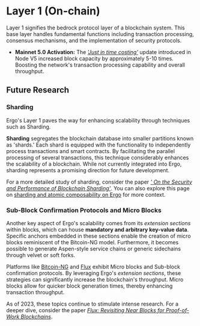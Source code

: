 # Layer 1 (On-chain)

Layer 1 signifies the bedrock protocol layer of a blockchain system. This base layer handles fundamental functions including transaction processing, consensus mechanisms, and the implementation of security protocols.


- **Mainnet 5.0 Activation:** The [*'Just in time costing'*](JITC.md) update introduced in Node V5 increased block capacity by approximately 5-10 times. Boosting the network's transaction processing capability and overall throughput.

## Future Research

### Sharding

Ergo's Layer 1 paves the way for enhancing scalability through techniques such as Sharding. 

**Sharding** segregates the blockchain database into smaller partitions known as 'shards.' Each shard is equipped with the functionality to independently process transactions and smart contracts. By facilitating the parallel processing of several transactions, this technique considerably enhances the scalability of a blockchain. While not currently integrated into Ergo, sharding represents a promising direction for future development.

For a more detailed study of sharding, consider the paper [*' On the Security and Performance of Blockchain Sharding'*](https://eprint.iacr.org/2021/1276). You can also explore this page on [sharding and atomic composability on Ergo](atomic-composability/#sharding-and-atomic-composability) for more context.

### Sub-Block Confirmation Protocols and Micro Blocks

Another key aspect of Ergo's scalability comes from its *extension sections* within blocks, which can house **mandatory and arbitrary key-value data**. Specific anchors embedded in these sections enable the creation of micro blocks reminiscent of the Bitcoin-NG model. Furthermore, it becomes possible to generate Aspen-style service chains or generic sidechains through velvet or soft forks.

Platforms like [Bitcoin-NG](https://www.usenix.org/system/files/conference/nsdi16/nsdi16-paper-eyal.pdf) and [Flux](https://www.usenix.org/system/files/atc20-li-chenxing.pdf) exhibit Micro blocks and Sub-block confirmation protocols. By leveraging Ergo's *extension sections*, these strategies can significantly increase the blockchain's throughput. Micro blocks allow for quicker block generation times, thereby enhancing transaction throughput.

As of 2023, these topics continue to stimulate intense research. For a deeper dive, consider the paper *[Flux: Revisiting Near Blocks for Proof-of-Work Blockchains](https://eprint.iacr.org/2018/415.pdf)*.